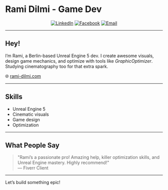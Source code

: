 # Rami Dilmi - Game Dev

<div align="center">
  <a href="https://www.linkedin.com/in/ahmedramidilmi/"><img src="https://img.shields.io/badge/LinkedIn-0077B5?style=for-the-badge&logo=linkedin&logoColor=white" alt="LinkedIn"></a>
  <a href="https://web.facebook.com/dahmedrami"><img src="https://img.shields.io/badge/Facebook-1877F2?style=for-the-badge&logo=facebook&logoColor=white" alt="Facebook"></a>
  <a href="mailto:Contact@rami-dilmi.com"><img src="https://img.shields.io/badge/Email-D14836?style=for-the-badge&logo=gmail&logoColor=white" alt="Email"></a>
</div>

---

## Hey!

I’m Rami, a Berlin-based Unreal Engine 5 dev. I create awesome visuals, design game mechanics, and optimize with tools like *GraphicOptimizer*. Studying cinematography too for that extra spark.

🌐 [rami-dilmi.com](https://rami-dilmi.com/)

---

## Skills

- Unreal Engine 5
- Cinematic visuals
- Game design
- Optimization

---

## What People Say

> "Rami’s a passionate pro! Amazing help, killer optimization skills, and Unreal Engine mastery. Highly recommend!"  
> — Fiverr Client

---

Let’s build something epic!
